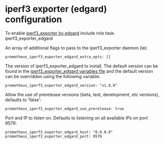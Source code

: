 # iperf3 exporter (edgard) configuration

To enable [iperf3_exporter by edgard](https://github.com/edgard/iperf3_exporter) include role task: iperf3_exporter_edgard

An array of additional flags to pass to the iperf3_exporter daemon (ie):

    prometheus_iperf3_exporter_edgard_extra_opts: []

The version of iperf3_exporter_edgard to install. The default version can be found in the [iperf3_exporter_edgard variables file](../vars/software/iperf3_exporter_edgard.yml) and the default version can be overridden using the following variable:

    prometheus_iperf3_exporter_edgard_version: "v1.0.0"

Allow the use of prerelease versions (beta, test, development, etc versions), defaults to 'false':

    prometheus_iperf3_exporter_edgard_use_prerelease: true

Port and IP to listen on. Defaults to listening on all available IPs on port 9579:

    prometheus_iperf3_exporter_edgard_host: "0.0.0.0"
    prometheus_iperf3_exporter_edgard_port: 9579
